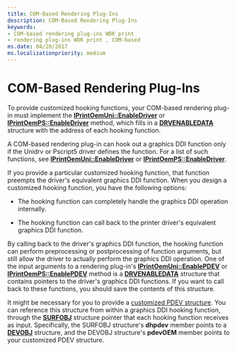 ```yaml
---
title: COM-Based Rendering Plug-Ins
description: COM-Based Rendering Plug-Ins
keywords:
- COM-based rendering plug-ins WDK print
- rendering plug-ins WDK print , COM-based
ms.date: 04/20/2017
ms.localizationpriority: medium
---
```


# COM-Based Rendering Plug-Ins





To provide customized hooking functions, your COM-based rendering plug-in must implement the [**IPrintOemUni::EnableDriver**](/windows-hardware/drivers/ddi/prcomoem/nf-prcomoem-iprintoemuni-enabledriver) or [**IPrintOemPS::EnableDriver**](/windows-hardware/drivers/ddi/prcomoem/nf-prcomoem-iprintoemps-enabledriver) method, which fills in a [**DRVENABLEDATA**](/windows/win32/api/winddi/ns-winddi-drvenabledata) structure with the address of each hooking function.

A COM-based rendering plug-in can hook out a graphics DDI function only if the Unidrv or Pscript5 driver defines the function. For a list of such functions, see [**IPrintOemUni::EnableDriver**](/windows-hardware/drivers/ddi/prcomoem/nf-prcomoem-iprintoemuni-enabledriver) or [**IPrintOemPS::EnableDriver**](/windows-hardware/drivers/ddi/prcomoem/nf-prcomoem-iprintoemps-enabledriver).

If you provide a particular customized hooking function, that function preempts the driver's equivalent graphics DDI function. When you design a customized hooking function, you have the following options:

-   The hooking function can completely handle the graphics DDI operation internally.

-   The hooking function can call back to the printer driver's equivalent graphics DDI function.

By calling back to the driver's graphics DDI function, the hooking function can perform preprocessing or postprocessing of function arguments, but still allow the driver to actually perform the graphics DDI operation. One of the input arguments to a rendering plug-in's [**IPrintOemUni::EnablePDEV**](/windows-hardware/drivers/ddi/prcomoem/nf-prcomoem-iprintoemuni-enablepdev) or [**IPrintOemPS::EnablePDEV**](/windows-hardware/drivers/ddi/prcomoem/nf-prcomoem-iprintoemps-enablepdev) method is a [**DRVENABLEDATA**](/windows/win32/api/winddi/ns-winddi-drvenabledata) structure that contains pointers to the driver's graphics DDI functions. If you want to call back to these functions, you should save the contents of this structure.

It might be necessary for you to provide a [customized PDEV structure](customized-pdev-structures.md). You can reference this structure from within a graphics DDI hooking function, through the [**SURFOBJ**](/windows/win32/api/winddi/ns-winddi-surfobj) structure pointer that each hooking function receives as input. Specifically, the SURFOBJ structure's **dhpdev** member points to a [**DEVOBJ**](/windows-hardware/drivers/ddi/printoem/ns-printoem-_devobj) structure, and the DEVOBJ structure's **pdevOEM** member points to your customized PDEV structure.

 

